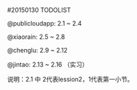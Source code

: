 #20150130 TODOLIST

@publicloudapp: 2.1 ~ 2.4

@xiaorain: 2.5 ~ 2.8

@chenglu: 2.9 ~ 2.12

@jintao: 2.13 ~ 2.16 （实习）

说明：2.1 中 2代表lession2，1代表第一小节。
